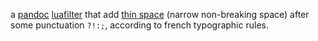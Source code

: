 a [pandoc](https://pandoc.org/index.html) [luafilter](https://pandoc.org/lua-filters.html) that add [thin space](https://en.wikipedia.org/wiki/Thin_space) (narrow non-breaking space) after some punctuation `?!:;`, according to french typographic rules.
